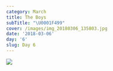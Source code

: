 ```yaml
---
category: March
title: The Boys
subTitle: "\U0001F499"
cover: /images/img_20180306_135803.jpg
date: '2018-03-06'
day: '6'
slug: Day 6
---
```

![](/images/img_20180306_135803.jpg)

